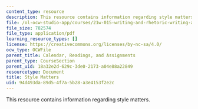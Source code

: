 ```yaml
---
content_type: resource
description: This resource contains information regarding style matters.
file: /ol-ocw-studio-app/courses/21w-015-writing-and-rhetoric-writing-about-sports-fall-2013/94d493da89d54f7a5b28a3e4153f2e2c_MIT21W_015F13_StylMat2013.pdf
file_size: 782574
file_type: application/pdf
learning_resource_types: []
license: https://creativecommons.org/licenses/by-nc-sa/4.0/
ocw_type: OCWFile
parent_title: Calendar, Readings, and Assignments
parent_type: CourseSection
parent_uid: 18a32e2d-629c-3de0-2173-a04e88a22849
resourcetype: Document
title: Style Matters
uid: 94d493da-89d5-4f7a-5b28-a3e4153f2e2c
---
```

This resource contains information regarding style matters.